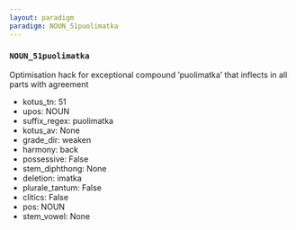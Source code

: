 ```yaml
---
layout: paradigm
paradigm: NOUN_51puolimatka
---
```

### ` NOUN_51puolimatka `

Optimisation hack for exceptional compound ’puolimatka’ that inflects in all parts with agreement
* kotus_tn: 51
* upos: NOUN
* suffix_regex: puolimatka
* kotus_av: None
* grade_dir: weaken
* harmony: back
* possessive: False
* stem_diphthong: None
* deletion: imatka
* plurale_tantum: False
* clitics: False
* pos: NOUN
* stem_vowel: None

